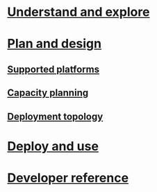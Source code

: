 # [Understand and explore](/MIM/Understand/microsoft-identity-manager-2016.html)
# [Plan and design](/MIM/PlanDesign/jourey-plan-design.html)
## [Supported platforms](microsoft-identity-manager-2016-supported-platforms.md)
## [Capacity planning](capacity-planning-guide.md)
## [Deployment topology](topology-considerations.md)
# [Deploy and use](/MIM/DeployUse/microsoft-identity-manager-deploy.html)
# [Developer reference](/MIM/reference/microsoft-identity-manager-2016-developer-reference.html)

